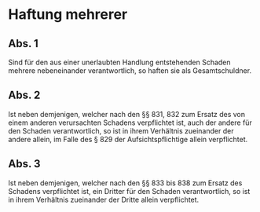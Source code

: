 # Haftung mehrerer



## Abs. 1

 Sind für den aus einer unerlaubten Handlung entstehenden Schaden mehrere nebeneinander verantwortlich, so haften sie als Gesamtschuldner.

## Abs. 2

 Ist neben demjenigen, welcher nach den §§ 831, 832 zum Ersatz des von einem anderen verursachten Schadens verpflichtet ist, auch der andere für den Schaden verantwortlich, so ist in ihrem Verhältnis zueinander der andere allein, im Falle des § 829 der Aufsichtspflichtige allein verpflichtet.

## Abs. 3

 Ist neben demjenigen, welcher nach den §§ 833 bis 838 zum Ersatz des Schadens verpflichtet ist, ein Dritter für den Schaden verantwortlich, so ist in ihrem Verhältnis zueinander der Dritte allein verpflichtet. 

